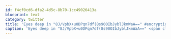 ```yaml
---
id: f4cf0cd6-dfa2-4d5c-8b70-1cc49026413a
blueprint: text
category: twitter
title: 'Eyes deep in "8J/VpbX+u0DPqn7df(8s90OIbJyblJkmWaA==" #encryption'
caption: 'Eyes deep in "8J/VpbX+u0DPqn7df(8s90OIbJyblJkmWaA==" <span class="hashtag hashtag_local">#<a href="http://tweettemp.darylchymko.ca/?tag=encryption">encryption</a>'
---
```

